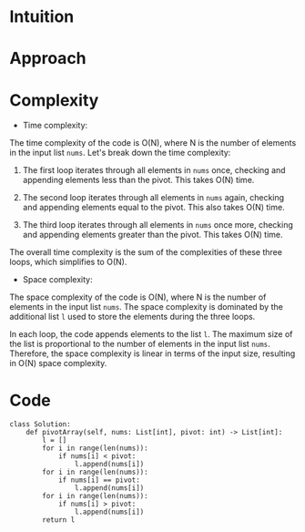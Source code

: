 # Intuition
<!-- Describe your first thoughts on how to solve this problem. -->

# Approach
<!-- Describe your approach to solving the problem. -->

# Complexity

- Time complexity:
<!-- Add your time complexity here, e.g. $$O(n)$$ -->
The time complexity of the code is O(N), where N is the number of elements in the input list `nums`. Let's break down the time complexity:

1. The first loop iterates through all elements in `nums` once, checking and appending elements less than the pivot. This takes O(N) time.

2. The second loop iterates through all elements in `nums` again, checking and appending elements equal to the pivot. This also takes O(N) time.

3. The third loop iterates through all elements in `nums` once more, checking and appending elements greater than the pivot. This takes O(N) time.

The overall time complexity is the sum of the complexities of these three loops, which simplifies to O(N).

- Space complexity:
<!-- Add your space complexity here, e.g. $$O(n)$$ -->
The space complexity of the code is O(N), where N is the number of elements in the input list `nums`. The space complexity is dominated by the additional list `l` used to store the elements during the three loops.

In each loop, the code appends elements to the list `l`. The maximum size of the list is proportional to the number of elements in the input list `nums`. Therefore, the space complexity is linear in terms of the input size, resulting in O(N) space complexity.

# Code

```
class Solution:
    def pivotArray(self, nums: List[int], pivot: int) -> List[int]:
        l = []
        for i in range(len(nums)):
            if nums[i] < pivot:
                l.append(nums[i])
        for i in range(len(nums)):
            if nums[i] == pivot:
                l.append(nums[i])
        for i in range(len(nums)):
            if nums[i] > pivot:
                l.append(nums[i])
        return l

```
